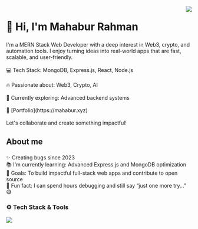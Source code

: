 <img align="right" src="https://visitor-badge.laobi.icu/badge?page_id=mahabur-rahman21.mahabur-rahman21">
<h1 align="left">👋 Hi, I'm Mahabur Rahman</h1>

###

<p align="left">I'm a MERN Stack Web Developer with a deep interest in Web3, crypto, and automation tools. I enjoy turning ideas into real-world apps that are fast, scalable, and user-friendly.<br><br>💻 Tech Stack: MongoDB, Express.js, React, Node.js<br><br>🔥 Passionate about: Web3, Crypto, AI<br><br>🚀 Currently exploring: Advanced backend systems<br><br>🔗 [Portfolio](https://mahabur.xyz)
<br><br>Let's collaborate and create something impactful!</p>

###

<h2 align="left">About me</h2>

###

<p align="left">✨ Creating bugs since 2023<br>📚 I'm currently learning: Advanced Express.js and MongoDB optimization<br>🎯 Goals: To build impactful full-stack web apps and contribute to open source<br>🎲 Fun fact: I can spend hours debugging and still say “just one more try…” 😅</p>

###

### ⚙️ Tech Stack & Tools
<p align="start">
  <img src="https://skillicons.dev/icons?i=html,css,js,react,nodejs,express,mongodb,firebase,tailwind,git,github,vscode" />
</p>


